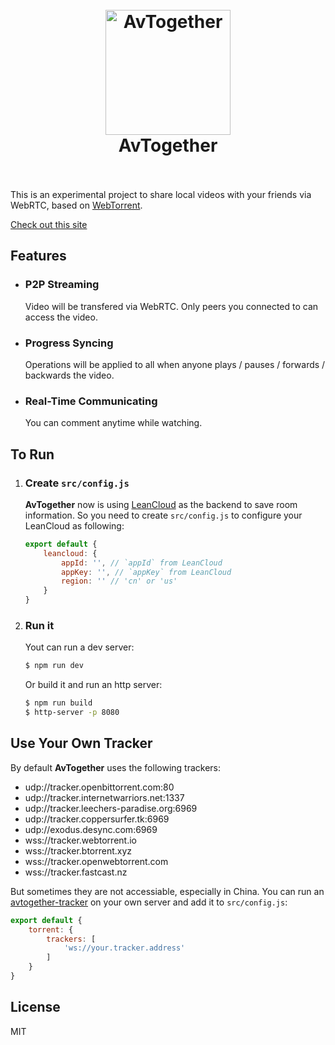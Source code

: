 <h1 align="center">
  <br>
  <a href="http://avt.imsun.net"><img src="http://avt.imsun.net/assets/avt-logo.png" alt="AvTogether" width="200"></a>
  <br>
  AvTogether
  <br>
  <br>
</h1>

This is an experimental project to share local videos with your friends via WebRTC, based on [WebTorrent](https://webtorrent.io/).

[Check out this site](http://avt.imsun.net)

## Features

- ### P2P Streaming
	Video will be transfered via WebRTC. Only peers you connected to can access the video.
- ### Progress Syncing
	Operations will be applied to all when anyone plays / pauses / forwards / backwards the video.
- ### Real-Time Communicating
	You can comment anytime while watching.

## To Run

1. ### Create `src/config.js`
	
	**AvTogether** now is using [LeanCloud](https://leancloud.cn/) as the backend to save room information. So you need to create `src/config.js` to configure your LeanCloud as following:  

	```js
	export default {
		leancloud: {
			appId: '', // `appId` from LeanCloud
			appKey: '', // `appKey` from LeanCloud  
			region: '' // 'cn' or 'us'
		}
	}
	```
1. ### Run it

	Yout can run a dev server:

	```sh
	$ npm run dev
	```

	Or build it and run an http server:

	```sh
	$ npm run build
	$ http-server -p 8080
	```
## Use Your Own Tracker

By default **AvTogether** uses the following trackers:

- udp://tracker.openbittorrent.com:80
- udp://tracker.internetwarriors.net:1337
- udp://tracker.leechers-paradise.org:6969
- udp://tracker.coppersurfer.tk:6969
- udp://exodus.desync.com:6969
- wss://tracker.webtorrent.io
- wss://tracker.btorrent.xyz
- wss://tracker.openwebtorrent.com
- wss://tracker.fastcast.nz

But sometimes they are not accessiable, especially in China. You can run an [avtogether-tracker](https://github.com/imsun/avtogether-tracker) on your own server and add it to `src/config.js`:

```js
export default {
	torrent: {
		trackers: [
			'ws://your.tracker.address'
		]
	}
}
```

## License

MIT